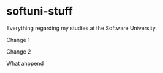 # softuni-stuff
Everything regarding my studies at the Software University.

Change 1

Change 2

What ahppend